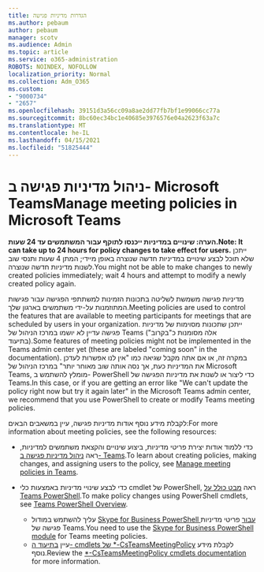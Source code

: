 ```yaml
---
title: הגדרות מדיניות פגישה
ms.author: pebaum
author: pebaum
manager: scotv
ms.audience: Admin
ms.topic: article
ms.service: o365-administration
ROBOTS: NOINDEX, NOFOLLOW
localization_priority: Normal
ms.collection: Adm_O365
ms.custom:
- "9000734"
- "2657"
ms.openlocfilehash: 39151d3a56cc09a8ae2dd77fb7bf1e99066cc77a
ms.sourcegitcommit: 8bc60ec34bc1e40685e3976576e04a2623f63a7c
ms.translationtype: MT
ms.contentlocale: he-IL
ms.lasthandoff: 04/15/2021
ms.locfileid: "51825444"
---
```

# <a name="manage-meeting-policies-in-microsoft-teams"></a><span data-ttu-id="a5bd1-102">ניהול מדיניות פגישה ב- Microsoft Teams</span><span class="sxs-lookup"><span data-stu-id="a5bd1-102">Manage meeting policies in Microsoft Teams</span></span>

<span data-ttu-id="a5bd1-103">**הערה: שינויים במדיניות ייכנסו לתוקף עבור המשתמשים עד 24 שעות.**</span><span class="sxs-lookup"><span data-stu-id="a5bd1-103">**Note: It can take up to 24 hours for policy changes to take effect for users.**</span></span> <span data-ttu-id="a5bd1-104">ייתכן שלא תוכל לבצע שינויים במדיניות חדשה שנוצרה באופן מיידי; המתן 4 שעות ותנסי שוב לשנות מדיניות חדשה שנוצרה.</span><span class="sxs-lookup"><span data-stu-id="a5bd1-104">You might not be able to make changes to newly created policies immediately; wait 4 hours and attempt to modify a newly created policy again.</span></span>

<span data-ttu-id="a5bd1-105">מדיניות פגישה משמשת לשליטה בתכונות הזמינות למשתתפי הפגישה עבור פגישות המתוזמנות על-ידי משתמשים בארגון שלך.</span><span class="sxs-lookup"><span data-stu-id="a5bd1-105">Meeting policies are used to control the features that are available to meeting participants for meetings that are scheduled by users in your organization.</span></span> <span data-ttu-id="a5bd1-106">ייתכן שתכונות מסוימות של מדיניות פגישה עדיין לא יושמו במרכז הניהול של Teams (אלה מסומנות כ"בקרוב" בתיעוד).</span><span class="sxs-lookup"><span data-stu-id="a5bd1-106">Some features of meeting policies might not be implemented in the Teams admin center yet (these are labeled "coming soon" in the documentation).</span></span> <span data-ttu-id="a5bd1-107">במקרה זה, או אם אתה מקבל שגיאה כמו "אין לנו אפשרות לעדכן את המדיניות כעת, אך נסה אותה שוב מאוחר יותר" במרכז הניהול של Microsoft Teams, מומלץ להשתמש ב- PowerShell כדי ליצור או לשנות את מדיניות הפגישה של Teams.</span><span class="sxs-lookup"><span data-stu-id="a5bd1-107">In this case, or if you are getting an error like "We can't update the policy right now but try it again later" in the Microsoft Teams admin center, we recommend that you use PowerShell to create or modify Teams meeting policies.</span></span> 

<span data-ttu-id="a5bd1-108">לקבלת מידע נוסף אודות מדיניות פגישה, עיין במשאבים הבאים:</span><span class="sxs-lookup"><span data-stu-id="a5bd1-108">For more information about meeting policies, see the following resources:</span></span>

- <span data-ttu-id="a5bd1-109">כדי ללמוד אודות יצירת פריטי מדיניות, ביצוע שינויים והקצאת משתמשים למדיניות, ראה [ניהול מדיניות פגישה ב- Teams](https://docs.microsoft.com/microsoftteams/meeting-policies-in-teams).</span><span class="sxs-lookup"><span data-stu-id="a5bd1-109">To learn about creating policies, making changes, and assigning users to the policy, see [Manage meeting policies in Teams](https://docs.microsoft.com/microsoftteams/meeting-policies-in-teams).</span></span>

- <span data-ttu-id="a5bd1-110">כדי לבצע שינויי מדיניות באמצעות כלי cmdlet של PowerShell, ראה [מבט כולל על Teams PowerShell](https://docs.microsoft.com/microsoftteams/teams-powershell-overview).</span><span class="sxs-lookup"><span data-stu-id="a5bd1-110">To make policy changes using PowerShell cmdlets, see [Teams PowerShell Overview](https://docs.microsoft.com/microsoftteams/teams-powershell-overview).</span></span> 
    - <span data-ttu-id="a5bd1-111">עליך להשתמש במודול [Skype for Business PowerShell עבור](https://docs.microsoft.com/skypeforbusiness/set-up-your-computer-for-windows-powershell/download-and-install-the-skype-for-business-online-connector) פריטי מדיניות פגישה של Teams.</span><span class="sxs-lookup"><span data-stu-id="a5bd1-111">You need to use the [Skype for Business PowerShell module](https://docs.microsoft.com/skypeforbusiness/set-up-your-computer-for-windows-powershell/download-and-install-the-skype-for-business-online-connector) for Teams meeting policies.</span></span> 
    - <span data-ttu-id="a5bd1-112">עיין [בתיעוד ה- cmdlets של \*-CsTeamsMeetingPolicy](https://docs.microsoft.com/search/?search=CsTeamsMeetingPolicy&view=skype-ps) לקבלת מידע נוסף.</span><span class="sxs-lookup"><span data-stu-id="a5bd1-112">Review the [\*-CsTeamsMeetingPolicy cmdlets documentation](https://docs.microsoft.com/search/?search=CsTeamsMeetingPolicy&view=skype-ps) for more information.</span></span>

